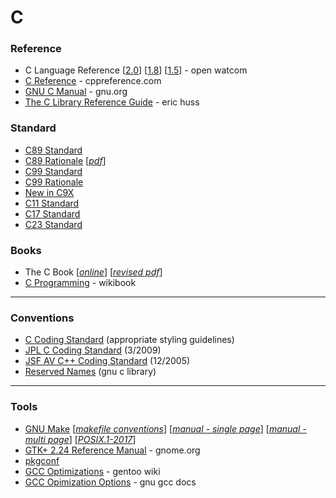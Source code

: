 # C

### Reference
* C Language Reference [[2.0](https://open-watcom.github.io/open-watcom-v2-wikidocs/clr.pdf)] [[1.8](http://openwatcom.org/ftp/manuals/current/clr.pdf)] [[1.5](http://openwatcom.org/ftp/manuals/1.5/clr.pdf)] - open watcom
* [C Reference](https://en.cppreference.com/w/c) - cppreference.com
* [GNU C Manual](https://www.gnu.org/software/gnu-c-manual/gnu-c-manual.pdf) - gnu.org
* [The C Library Reference Guide](https://web.archive.org/web/20150118141700id_/http://www.acm.uiuc.edu/webmonkeys/book/c_guide/index.html) - eric huss

### Standard
* [C89 Standard](https://web.archive.org/web/20161223125339id_/http://flash-gordon.me.uk/ansi.c.txt)
* [C89 Rationale](http://www.lysator.liu.se/c/rat/title.html) [_[pdf](https://drive.google.com/file/d/0BxVCLS4f8Sg5NWZmM2NjZWEtYmExMS00Y2EzLWE3ZTMtNzFmYjYwYzBiOTIw/view)_]
* [C99 Standard](http://www.open-std.org/jtc1/sc22/wg14/www/docs/n1256.pdf)
* [C99 Rationale](https://www.open-std.org/jtc1/sc22/wg14/www/docs/C99RationaleV5.10.pdf)
* [New in C9X](https://www.open-std.org/jtc1/sc22/wg14/www/newinc9x.htm)
* [C11 Standard](https://www.open-std.org/jtc1/sc22/wg14/www/docs/n1570.pdf)
* [C17 Standard](https://web.archive.org/web/20181230041359id_/http://www.open-std.org/jtc1/sc22/wg14/www/abq/c17_updated_proposed_fdis.pdf)
* [C23 Standard](https://www.open-std.org/jtc1/sc22/wg14/www/docs/n3220.pdf)

### Books
* The C Book [[_online_](https://publications.gbdirect.co.uk/c_book/)] [[_revised pdf_](https://github.com/wardvanwanrooij/thecbook)]
* [C Programming](https://en.wikibooks.org/wiki/C_Programming) - wikibook

---

### Conventions
* [C Coding Standard](https://users.ece.cmu.edu/~eno/coding/CCodingStandard.html) (appropriate styling guidelines)
* [JPL C Coding Standard](https://andrewbanks.com/wp-content/uploads/2019/07/JPL_Coding_Standard_C.pdf) (3/2009)
* [JSF AV C++ Coding Standard](https://www.stroustrup.com/JSF-AV-rules.pdf) (12/2005)
* [Reserved Names](https://www.gnu.org/software/libc/manual/html_node/Reserved-Names.html) (gnu c library)

---

### Tools
* [GNU Make](https://www.gnu.org/software/make/) [[_makefile conventions_](https://www.gnu.org/prep/standards/html_node/Makefile-Conventions.html)] [[_manual - single page_](https://www.gnu.org/software/make/manual/make.html)] [[_manual - multi page_](https://www.gnu.org/software/make/manual/html_node/index.html)] [[_POSIX.1-2017_](https://pubs.opengroup.org/onlinepubs/9699919799/utilities/make.html)]
* [GTK+ 2.24 Reference Manual](https://developer-old.gnome.org/gtk2/2.24/) - gnome.org
* [pkgconf](https://github.com/pkgconf/pkgconf)
* [GCC Optimizations](https://wiki.gentoo.org/wiki/GCC_optimization) - gentoo wiki
* [GCC Opimization Options](https://gcc.gnu.org/onlinedocs/gcc/Optimize-Options.html) - gnu gcc docs
